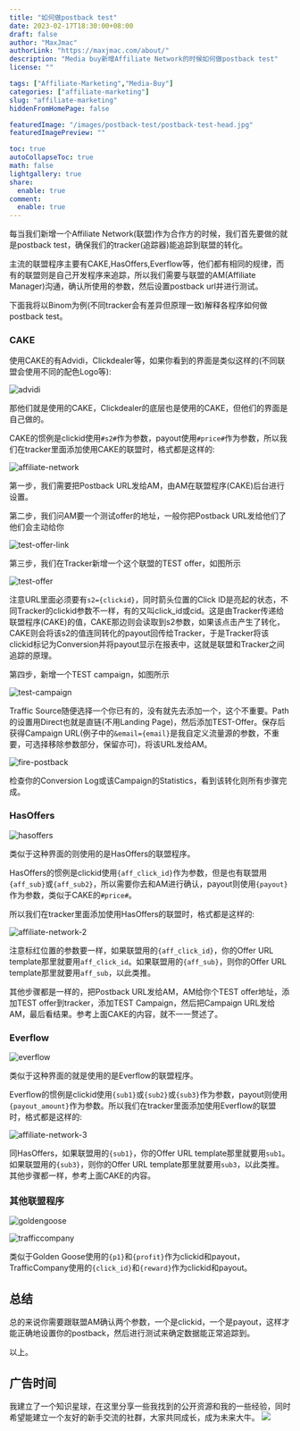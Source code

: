 ```yaml
---
title: "如何做postback test"
date: 2023-02-17T18:30:00+08:00
draft: false
author: "MaxJmac"
authorLink: "https://maxjmac.com/about/"
description: "Media buy新增Affiliate Network的时候如何做postback test"
license: ""

tags: ["Affiliate-Marketing","Media-Buy"]
categories: ["affiliate-marketing"]
slug: "affiliate-marketing"
hiddenFromHomePage: false

featuredImage: "/images/postback-test/postback-test-head.jpg"
featuredImagePreview: ""

toc: true
autoCollapseToc: true
math: false
lightgallery: true
share:
  enable: true
comment:
  enable: true
---
```

每当我们新增一个Affiliate Network(联盟)作为合作方的时候，我们首先要做的就是postback test，确保我们的tracker(追踪器)能追踪到联盟的转化。

主流的联盟程序主要有CAKE,HasOffers,Everflow等，他们都有相同的规律，而有的联盟则是自己开发程序来追踪，所以我们需要与联盟的AM(Affiliate Manager)沟通，确认所使用的参数，然后设置postback url并进行测试。

下面我将以Binom为例(不同tracker会有差异但原理一致)解释各程序如何做postback test。

### CAKE

使用CAKE的有Advidi，Clickdealer等，如果你看到的界面是类似这样的(不同联盟会使用不同的配色Logo等):

![advidi](/images/postback-test/advidi.png)

那他们就是使用的CAKE，Clickdealer的底层也是使用的CAKE，但他们的界面是自己做的。

CAKE的惯例是clickid使用`#s2#`作为参数，payout使用`#price#`作为参数，所以我们在tracker里面添加使用CAKE的联盟时，格式都是这样的:

![affiliate-network](/images/postback-test/affiliate-network.png)

第一步，我们需要把Postback URL发给AM，由AM在联盟程序(CAKE)后台进行设置。

第二步，我们问AM要一个测试offer的地址，一般你把Postback URL发给他们了他们会主动给你

![test-offer-link](/images/postback-test/test-offer-link.png)

第三步，我们在Tracker新增一个这个联盟的TEST offer，如图所示

![test-offer](/images/postback-test/test-offer.png)

注意URL里面必须要有`s2={clickid}`，同时箭头位置的Click ID是亮起的状态，不同Tracker的clickid参数不一样，有的又叫click_id或cid。这是由Tracker传递给联盟程序(CAKE)的值，CAKE那边则会读取到s2参数，如果该点击产生了转化，CAKE则会将该s2的值连同转化的payout回传给Tracker，于是Tracker将该clickid标记为Conversion并将payout显示在报表中，这就是联盟和Tracker之间追踪的原理。

第四步，新增一个TEST campaign，如图所示

![test-campaign](/images/postback-test/test-campaign.png)

Traffic Source随便选择一个你已有的，没有就先去添加一个，这个不重要。Path的设置用Direct也就是直链(不用Landing Page)，然后添加TEST-Offer。保存后获得Campaign URL(例子中的`&email={email}`是我自定义流量源的参数，不重要，可选择移除参数部分，保留亦可)，将该URL发给AM。

![fire-postback](/images/postback-test/fire-postback.png)

检查你的Conversion Log或该Campaign的Statistics，看到该转化则所有步骤完成。

### HasOffers

![hasoffers](/images/postback-test/hasoffers.png)

类似于这种界面的则使用的是HasOffers的联盟程序。

HasOffers的惯例是clickid使用`{aff_click_id}`作为参数，但是也有联盟用`{aff_sub}`或`{aff_sub2}`，所以需要你去和AM进行确认，payout则使用`{payout}`作为参数，类似于CAKE的`#price#`。

所以我们在tracker里面添加使用HasOffers的联盟时，格式都是这样的:

![affiliate-network-2](/images/postback-test/affiliate-network-2.png)

注意标红位置的参数要一样，如果联盟用的`{aff_click_id}`，你的Offer URL template那里就要用`aff_click_id`。如果联盟用的`{aff_sub}`，则你的Offer URL template那里就要用`aff_sub`，以此类推。

其他步骤都是一样的，把Postback URL发给AM，AM给你个TEST offer地址，添加TEST offer到tracker，添加TEST Campaign，然后把Campaign URL发给AM，最后看结果。参考上面CAKE的内容，就不一一赘述了。

### Everflow

![everflow](/images/postback-test/everflow.png)

类似于这种界面的就是使用的是Everflow的联盟程序。

Everflow的惯例是clickid使用`{sub1}`或`{sub2}`或`{sub3}`作为参数，payout则使用`{payout_amount}`作为参数。所以我们在tracker里面添加使用Everflow的联盟时，格式都是这样的:

![affiliate-network-3](/images/postback-test/affiliate-network-3.png)

同HasOffers，如果联盟用的`{sub1}`，你的Offer URL template那里就要用`sub1`。如果联盟用的`{sub3}`，则你的Offer URL template那里就要用`sub3`，以此类推。其他步骤都一样，参考上面CAKE的内容。

### 其他联盟程序

![goldengoose](/images/postback-test/goldengoose.png)

![trafficcompany](/images/postback-test/trafficcompany.png)

类似于Golden Goose使用的`{p1}`和`{profit}`作为clickid和payout，TrafficCompany使用的`{click_id}`和`{reward}`作为clickid和payout。

## 总结

总的来说你需要跟联盟AM确认两个参数，一个是clickid，一个是payout，这样才能正确地设置你的postback，然后进行测试来确定数据能正常追踪到。

以上。

## 广告时间
我建立了一个知识星球，在这里分享一些我找到的公开资源和我的一些经验，同时希望能建立一个友好的新手交流的社群，大家共同成长，成为未来大牛。
![](/images/contact.jpg)